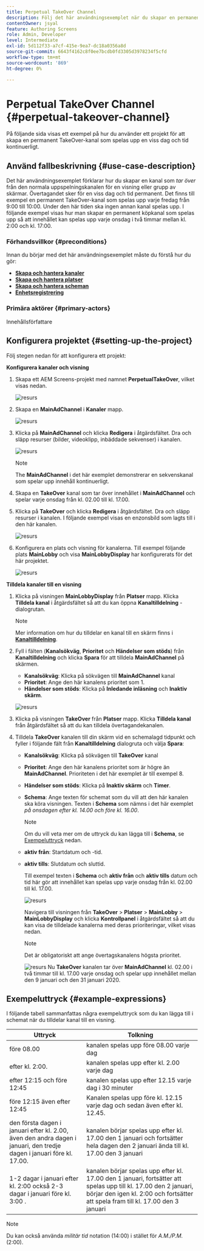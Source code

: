 ```yaml
---
title: Perpetual TakeOver Channel
description: Följ det här användningsexemplet när du skapar en permanent TakeOver-kanal.
contentOwner: jsyal
feature: Authoring Screens
role: Admin, Developer
level: Intermediate
exl-id: 5d112f33-a7cf-415e-9ea7-dc18a0356a8d
source-git-commit: 6643f4162c8f0ee7bcdb0fd3305d3978234f5cfd
workflow-type: tm+mt
source-wordcount: '869'
ht-degree: 0%

---
```


# Perpetual TakeOver Channel {#perpetual-takeover-channel}

På följande sida visas ett exempel på hur du använder ett projekt för att skapa en permanent TakeOver-kanal som spelas upp en viss dag och tid kontinuerligt.

## Använd fallbeskrivning {#use-case-description}

Det här användningsexemplet förklarar hur du skapar en kanal som *tar över* från den normala uppspelningskanalen för en visning eller grupp av skärmar. Övertagandet sker för en viss dag och tid permanent.
Det finns till exempel en permanent TakeOver-kanal som spelas upp varje fredag från 9:00 till 10:00. Under den här tiden ska ingen annan kanal spelas upp. I följande exempel visas hur man skapar en permanent köpkanal som spelas upp så att innehållet kan spelas upp varje onsdag i två timmar mellan kl. 2:00 och kl. 17:00.

### Förhandsvillkor {#preconditions}

Innan du börjar med det här användningsexemplet måste du förstå hur du gör:

* **[Skapa och hantera kanaler](managing-channels.md)**
* **[Skapa och hantera platser](managing-locations.md)**
* **[Skapa och hantera scheman](managing-schedules.md)**
* **[Enhetsregistrering](device-registration.md)**

### Primära aktörer {#primary-actors}

Innehållsförfattare

## Konfigurera projektet {#setting-up-the-project}

Följ stegen nedan för att konfigurera ett projekt:

**Konfigurera kanaler och visning**

1. Skapa ett AEM Screens-projekt med namnet **PerpetualTakeOver**, vilket visas nedan.

   ![resurs](assets/p_usecase1.png)

1. Skapa en **MainAdChannel** i **Kanaler** mapp.

   ![resurs](assets/p_usecase2.png)

1. Klicka på **MainAdChannel** och klicka **Redigera** i åtgärdsfältet. Dra och släpp resurser (bilder, videoklipp, inbäddade sekvenser) i kanalen.

   ![resurs](assets/p_usecase3.png)


   >[!NOTE]
   >The **MainAdChannel** i det här exemplet demonstrerar en sekvenskanal som spelar upp innehåll kontinuerligt.

1. Skapa en **TakeOver** kanal som tar över innehållet i **MainAdChannel** och spelar varje onsdag från kl. 02.00 till kl. 17.00.

1. Klicka på **TakeOver** och klicka **Redigera** i åtgärdsfältet. Dra och släpp resurser i kanalen. I följande exempel visas en enzonsbild som lagts till i den här kanalen.

   ![resurs](assets/p_usecase4.png)

1. Konfigurera en plats och visning för kanalerna. Till exempel följande plats **MainLobby** och visa **MainLobbyDisplay** har konfigurerats för det här projektet.

   ![resurs](assets/p_usecase5.png)

**Tilldela kanaler till en visning**

1. Klicka på visningen **MainLobbyDisplay** från **Platser** mapp. Klicka **Tilldela kanal** i åtgärdsfältet så att du kan öppna **Kanaltilldelning** -dialogrutan.

   >[!NOTE]
   >Mer information om hur du tilldelar en kanal till en skärm finns i **[Kanaltilldelning](channel-assignment.md)**.

1. Fyll i fälten (**Kanalsökväg**, **Prioritet** och **Händelser som stöds**) från **Kanaltilldelning** och klicka **Spara** för att tilldela **MainAdChannel** på skärmen.

   * **Kanalsökväg**: Klicka på sökvägen till **MainAdChannel** kanal
   * **Prioritet**: Ange den här kanalens prioritet som 1.
   * **Händelser som stöds**: Klicka på **Inledande inläsning** och **Inaktiv skärm**.

   ![resurs](assets/p_usecase6.png)

1. Klicka på visningen **TakeOver** från **Platser** mapp. Klicka **Tilldela kanal** från åtgärdsfältet så att du kan tilldela övertagandekanalen.

1. Tilldela **TakeOver** kanalen till din skärm vid en schemalagd tidpunkt och fyller i följande fält från **Kanaltilldelning** dialogruta och välja **Spara**:

   * **Kanalsökväg**: Klicka på sökvägen till **TakeOver** kanal
   * **Prioritet**: Ange den här kanalens prioritet som är högre än **MainAdChannel**. Prioriteten i det här exemplet är till exempel 8.
   * **Händelser som stöds**: Klicka på **Inaktiv skärm** och **Timer**.
   * **Schema**: Ange texten för schemat som du vill att den här kanalen ska köra visningen. Texten i **Schema** som nämns i det här exemplet *på onsdagen efter kl. 14.00 och före kl. 16.00*.

     >[!NOTE]
     >Om du vill veta mer om de uttryck du kan lägga till i **Schema**, se [Exempeluttryck](#example-expressions) nedan.
   * **aktiv från**: Startdatum och -tid.
   * **aktiv tills**: Slutdatum och sluttid.

     Till exempel texten i **Schema** och **aktiv från** och **aktiv tills** datum och tid här gör att innehållet kan spelas upp varje onsdag från kl. 02.00 till kl. 17.00.


     ![resurs](assets/p_usecase7.png)

     Navigera till visningen från **TakeOver** > **Platser** > **MainLobby** > **MainLobbyDisplay** och klicka **Kontrollpanel** i åtgärdsfältet så att du kan visa de tilldelade kanalerna med deras prioriteringar, vilket visas nedan.

     >[!NOTE]
     >Det är obligatoriskt att ange övertagskanalens högsta prioritet.

     ![resurs](assets/p_usecase8.png)
Nu **TakeOver** kanalen tar över **MainAdChannel** kl. 02.00 i två timmar till kl. 17.00 varje onsdag och spelar upp innehållet mellan den 9 januari och den 31 januari 2020.

## Exempeluttryck {#example-expressions}

I följande tabell sammanfattas några exempeluttryck som du kan lägga till i schemat när du tilldelar kanal till en visning.

| **Uttryck** | **Tolkning** |
|---|---|
| före 08.00 | kanalen spelas upp före 08.00 varje dag |
| efter kl. 2:00. | kanalen spelas upp efter kl. 2.00 varje dag |
| efter 12:15 och före 12:45 | kanalen spelas upp efter 12.15 varje dag i 30 minuter |
| före 12:15 även efter 12:45 | Kanalen spelas upp före kl. 12.15 varje dag och sedan även efter kl. 12.45. |
| den första dagen i januari efter kl. 2.00, även den andra dagen i januari, den tredje dagen i januari före kl. 17.00. | kanalen börjar spelas upp efter kl. 17.00 den 1 januari och fortsätter hela dagen den 2 januari ända till kl. 17.00 den 3 januari |
| 1-2 dagar i januari efter kl. 2:00 också 2-3 dagar i januari före kl. 3:00 . | kanalen börjar spelas upp efter kl. 17.00 den 1 januari, fortsätter att spelas upp till kl. 17.00 den 2 januari, börjar den igen kl. 2:00 och fortsätter att spela fram till kl. 17.00 den 3 januari |

>[!NOTE]
>
>Du kan också använda _militär tid_ notation (14:00) i stället för *A.M./P.M.* (2:00).
